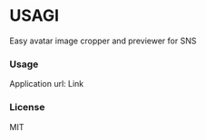 # USAGI

Easy avatar image cropper and previewer for SNS

### Usage

Application url: Link

### License

MIT
